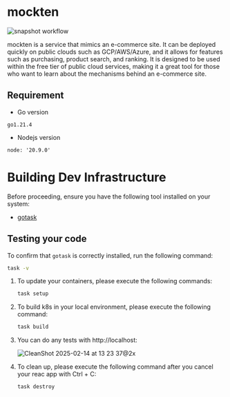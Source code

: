 # mockten
![snapshot workflow](https://github.com/mockten/mockten/actions/workflows/ci.yml/badge.svg)

mockten is a service that mimics an e-commerce site. It can be deployed quickly on public clouds such as GCP/AWS/Azure, and it allows for features such as purchasing, product search, and ranking. It is designed to be used within the free tier of public cloud services, making it a great tool for those who want to learn about the mechanisms behind an e-commerce site.

## Requirement
- Go version
```
go1.21.4
```
- Nodejs version
```
node: '20.9.0'
```

# Building Dev Infrastructure
Before proceeding, ensure you have the following tool installed on your system:

- [gotask](https://taskfile.dev/#/installation)

## Testing your code

To confirm that `gotask` is correctly installed, run the following command:

```sh
task -v
```

1. To update your containers, please execute the following commands:

    ```sh
    task setup
    ```
2. To build k8s in your local environment, please execute the following command:

    ```sh
    task build
    ```
3. You can do any tests with http://localhost:
   
    ![CleanShot 2025-02-14 at 13 23 37@2x](https://github.com/user-attachments/assets/32157356-2d52-4583-90f8-0469ad32765e)

3. To clean up, please execute the following command after you cancel your reac app with Ctrl + C:

    ```sh
    task destroy
    ```


